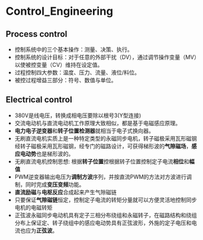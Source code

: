 # Control_Engineering
## Process control
* 控制系统中的三个基本操作：测量、决策、执行。
* 控制系统的设计目标：对于任意的外部干扰（DV），通过调节操作变量（MV）以使被控变量（CV）维持在设定值。
* 过程控制四大参数：温度、压力、流量、液位/料位。
* 被控过程增益三部分：符号、数值与单位。

## Electrical control
* 380V是线电压，转换成相电压要除以根号3(Y型连接)
* 交流电动机与直流电动机工作原理大致相似，都是基于电磁感应原理。
* **电力电子逆变器**和**转子位置检测器**就相当于电子式换向器。
* 无刷直流电机实质上是一种特定类型的永磁同步电机，转子磁极采用瓦形磁钢经转子磁极采用瓦形磁钢，经专门的磁路设计，可获得梯形波的**气隙磁场**，**感应电动势**也是梯形波的。 
* 无刷直流电机控制思想: 根据**转子位置**控根据转子位置控制定子电流**相位**和**幅值**
* PWM逆变器输出电压为**调制方波**序列，并按直流PWM的方法对方波进行调制，同时完成**变压变频**功能。 
* **直流励磁**与**电枢反应**合成起来产生气隙磁链
* 只要保证**气隙磁链**恒定，控制定子电流的转矩分量就可以方便灵活地控制同步电机的电磁转矩
* 正弦波永磁同步电动机具有定子三相分布绕组和永磁转子，在磁路结构和绕组分布上保证定、转子绕组中的感应电动势具有正弦波形，外施的定子电压和电流也应为**正弦波**。
